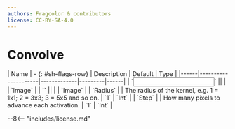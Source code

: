 ```yaml
---
authors: Fragcolor & contributors
license: CC-BY-SA-4.0
---
```



# Convolve

<div class="sh-parameters" markdown="1">
| Name | - {: #sh-flags-row} | Description | Default | Type |
|------|---------------------|-------------|---------|------|
| `<input>` || | | `Image` |
| `<output>` || | | `Image` |
| `Radius` |  | The radius of the kernel, e.g. 1 = 1x1; 2 = 3x3; 3 = 5x5 and so on. | `1` | `Int` |
| `Step` |  | How many pixels to advance each activation. | `1` | `Int` |

</div>



--8<-- "includes/license.md"
